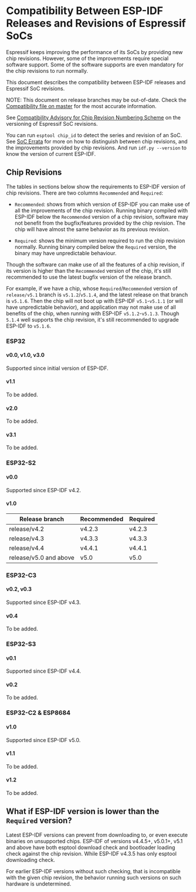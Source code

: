 # Compatibility Between ESP-IDF Releases and Revisions of Espressif SoCs

Espressif keeps improving the performance of its SoCs by providing new chip revisions. However, some of the improvements require special software support. Some of the software supports are even mandatory for the chip revisions to run normally.

This document describes the compatibility between ESP-IDF releases and Espressif SoC revisions.

NOTE: This document on release branches may be out-of-date. Check the [Compatibility file on master](https://github.com/espressif/esp-idf/blob/master/COMPATIBILITY.md) for the most accurate information.

See [Compatibility Advisory for Chip Revision Numbering Scheme](https://www.espressif.com.cn/sites/default/files/advisory_downloads/AR2022-005%20Compatibility%20Advisory%20for%20Chip%20Revision%20Numbering%20%20Scheme.pdf) on the versioning of Espressif SoC revisions.

You can run `esptool chip_id` to detect the series and revision of an SoC. See [SoC Errata](https://www.espressif.com.cn/en/support/documents/technical-documents?keys=errata) for more on how to distinguish between chip revisions, and the improvements provided by chip revisions. And run `idf.py --version` to know the version of current ESP-IDF.

## Chip Revisions

The tables in sections below show the requirements to ESP-IDF version of chip revisions. There are two columns `Recommended` and `Required`:

- `Recommended`: shows from which version of ESP-IDF you can make use of all the improvements of the chip revision. Running binary compiled with ESP-IDF below the `Recommended` version of a chip revision, software may not benefit from the bugfix/features provided by the chip revision. The chip will have almost the same behavior as its previous revision.

- `Required`: shows the minimum version required to run the chip revision normally. Running binary compiled below the `Required` version, the binary may have unpredictable behaviour.

Though the software can make use of all the features of a chip revision, if its version is higher than the `Recommended` version of the chip, it's still recommended to use the latest bugfix version of the release branch.

For example, if we have a chip, whose `Required`/`Recommended` version of `release/v5.1` branch is `v5.1.2`/`v5.1.4`, and the latest release on that branch is `v5.1.6`. Then the chip will not boot up with ESP-IDF `v5.1`-`v5.1.1` (or will have unpredictable behavior), and application may not make use of all benefits of the chip, when running with ESP-IDF `v5.1.2`-`v5.1.3`. Though `5.1.4` well supports the chip revision, it's still recommended to upgrade ESP-IDF to `v5.1.6`.

### ESP32

#### v0.0, v1.0, v3.0

Supported since initial version of ESP-IDF.

#### v1.1

To be added.

#### v2.0

To be added.

#### v3.1

To be added.

### ESP32-S2

#### v0.0

Supported since ESP-IDF v4.2.

#### v1.0

| Release branch         | Recommended | Required |
|------------------------|-------------|----------|
| release/v4.2           | v4.2.3      | v4.2.3   |
| release/v4.3           | v4.3.3      | v4.3.3   |
| release/v4.4           | v4.4.1      | v4.4.1   |
| release/v5.0 and above | v5.0        | v5.0     |

### ESP32-C3

#### v0.2, v0.3

Supported since ESP-IDF v4.3.

#### v0.4

To be added.

### ESP32-S3

#### v0.1

Supported since ESP-IDF v4.4.

#### v0.2

To be added.

### ESP32-C2 & ESP8684

#### v1.0

Supported since ESP-IDF v5.0.

#### v1.1

To be added.

#### v1.2

To be added.


## What if ESP-IDF version is lower than the `Required` version?

Latest ESP-IDF versions can prevent from downloading to, or even execute binaries on unsupported chips. ESP-IDF of versions v4.4.5+, v5.0.1+, v5.1 and above have both esptool download check and bootloader loading check against the chip revision. While ESP-IDF v4.3.5 has only esptool downloading check.

For earlier ESP-IDF versions without such checking, that is incompatible with the given chip revision, the behavior running such versions on such hardware is undetermined.
